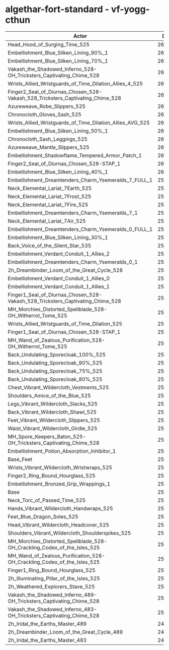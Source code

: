 # algethar-fort-standard - vf-yogg-cthun
| Actor | DPS | Increase |
|---|:---:|:---:|
|Head_Hood_of_Surging_Time_525|266537|3.37%|
|Embellishment_Blue_Silken_Lining_90%_1|262596|1.84%|
|Embellishment_Blue_Silken_Lining_70%_1|261465|1.40%|
|Vakash_the_Shadowed_Inferno_528-OH_Tricksters_Captivating_Chime_528|261333|1.35%|
|Wrists_Allied_Wristguards_of_Time_Dilation_Allies_4_525|261242|1.31%|
|Finger2_Seal_of_Diurnas_Chosen_528-Vakash_528_Tricksters_Captivating_Chime_528|261127|1.27%|
|Azureweave_Robe_Slippers_525|260964|1.21%|
|Chronocloth_Gloves_Sash_525|260682|1.10%|
|Wrists_Allied_Wristguards_of_Time_Dilation_Allies_AVG_525|260562|1.05%|
|Embellishment_Blue_Silken_Lining_50%_1|260556|1.05%|
|Chronocloth_Sash_Leggings_525|260372|0.98%|
|Azureweave_Mantle_Slippers_525|260213|0.91%|
|Embellishment_Shadowflame_Tempered_Armor_Patch_1|260212|0.91%|
|Finger2_Seal_of_Diurnas_Chosen_528-STAP_1|260027|0.84%|
|Embellishment_Blue_Silken_Lining_40%_1|260026|0.84%|
|Embellishment_Dreamtenders_Charm_Ysemeralds_7_FULL_1|259952|0.81%|
|Neck_Elemental_Lariat_7Earth_525|259732|0.73%|
|Neck_Elemental_Lariat_7Frost_525|259689|0.71%|
|Neck_Elemental_Lariat_7Fire_525|259678|0.71%|
|Embellishment_Dreamtenders_Charm_Ysemeralds_7_1|259652|0.70%|
|Neck_Elemental_Lariat_7Air_525|259600|0.68%|
|Embellishment_Dreamtenders_Charm_Ysemeralds_0_FULL_1|259502|0.64%|
|Embellishment_Blue_Silken_Lining_30%_1|259439|0.61%|
|Back_Voice_of_the_Silent_Star_535|259298|0.56%|
|Embellishment_Verdant_Conduit_1_Allies_2|258981|0.44%|
|Embellishment_Dreamtenders_Charm_Ysemeralds_0_1|258952|0.43%|
|2h_Dreambinder_Loom_of_the_Great_Cycle_528|258932|0.42%|
|Embellishment_Verdant_Conduit_1_Allies_0|258931|0.42%|
|Embellishment_Verdant_Conduit_1_Allies_1|258891|0.40%|
|Finger1_Seal_of_Diurnas_Chosen_528-Vakash_528_Tricksters_Captivating_Chime_528|258820|0.37%|
|MH_Morchies_Distorted_Spellblade_528-OH_Witherrot_Tome_525|258813|0.37%|
|Wrists_Allied_Wristguards_of_Time_Dilation_525|258574|0.28%|
|Finger1_Seal_of_Diurnas_Chosen_528-STAP_1|258560|0.27%|
|MH_Wand_of_Zealous_Purification_528-OH_Witherrot_Tome_525|258558|0.27%|
|Back_Undulating_Sporecloak_100%_525|258554|0.27%|
|Back_Undulating_Sporecloak_90%_525|258405|0.21%|
|Back_Undulating_Sporecloak_75%_525|258359|0.20%|
|Back_Undulating_Sporecloak_80%_525|258355|0.19%|
|Chest_Vibrant_Wildercloth_Vestments_525|258354|0.19%|
|Shoulders_Amice_of_the_Blue_525|258286|0.17%|
|Legs_Vibrant_Wildercloth_Slacks_525|258188|0.13%|
|Back_Vibrant_Wildercloth_Shawl_525|258162|0.12%|
|Feet_Vibrant_Wildercloth_Slippers_525|258133|0.11%|
|Waist_Vibrant_Wildercloth_Girdle_525|258119|0.10%|
|MH_Spore_Keepers_Baton_525-OH_Tricksters_Captivating_Chime_528|258064|0.08%|
|Embellishment_Potion_Absorption_Inhibitor_1|258030|0.07%|
|Base_Feet|258023|0.07%|
|Wrists_Vibrant_Wildercloth_Wristwraps_525|258002|0.06%|
|Finger2_Ring_Bound_Hourglass_525|257911|0.02%|
|Embellishment_Bronzed_Grip_Wrappings_1|257910|0.02%|
|Base|257855|0.00%|
|Neck_Torc_of_Passed_Time_525|257820|-0.01%|
|Hands_Vibrant_Wildercloth_Handwraps_525|257768|-0.03%|
|Feet_Blue_Dragon_Soles_525|257642|-0.08%|
|Head_Vibrant_Wildercloth_Headcover_525|257560|-0.11%|
|Shoulders_Vibrant_Wildercloth_Shoulderspikes_525|257540|-0.12%|
|MH_Morchies_Distorted_Spellblade_528-OH_Crackling_Codex_of_the_Isles_525|257296|-0.22%|
|MH_Wand_of_Zealous_Purification_528-OH_Crackling_Codex_of_the_Isles_525|257056|-0.31%|
|Finger1_Ring_Bound_Hourglass_525|256792|-0.41%|
|2h_Illuminating_Pillar_of_the_Isles_525|256626|-0.48%|
|2h_Weathered_Explorers_Stave_525|255361|-0.97%|
|Vakash_the_Shadowed_Inferno_489-OH_Tricksters_Captivating_Chime_528|252050|-2.25%|
|Vakash_the_Shadowed_Inferno_483-OH_Tricksters_Captivating_Chime_528|250733|-2.76%|
|2h_Iridal_the_Earths_Master_489|245633|-4.74%|
|2h_Dreambinder_Loom_of_the_Great_Cycle_489|245527|-4.78%|
|2h_Iridal_the_Earths_Master_483|243687|-5.49%|

